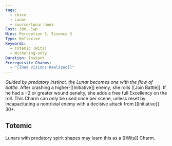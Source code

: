 ```yaml
---
tags:
  - charm
  - Lunar
  - source/lunar-book
Cost: 10m, 1wp
Mins: Perception 5, Essence 3
Type: Reflexive
Keywords:
  - Totemic (Wits)
  - Withering-only
Duration: Instant
Prerequisite Charms:
  - "[[Red Visions Realized]]"
---
```

*Guided by predatory instinct, the Lunar becomes one with the flow of battle.*
After crashing a higher-[[Initiative]] enemy, she rolls [[Join Battle]]. If he had a −2 or greater wound penalty, she adds a free full Excellency on the roll. This Charm can only be used once per scene, unless reset by incapacitating a nontrivial enemy with a decisive attack from [[Initiative]] 30+. 
## Totemic 

Lunars with predatory spirit shapes may learn this as a [[Wits]] Charm.
